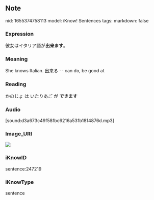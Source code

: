 ## Note
nid: 1655374758113
model: iKnow! Sentences
tags: 
markdown: false

### Expression
彼女はイタリア語が<b>出来ます</b>。

### Meaning
She knows Italian.
出来る -- can do, be good at

### Reading
かのじょ は いたりあご が <b>できます</b>

### Audio
[sound:d3a673c49f58fbc6216a531b1814876d.mp3]

### Image_URI
<img src="9e2ab20ea11a197b2ef0a77863707244.jpg">

### iKnowID
sentence:247219

### iKnowType
sentence
